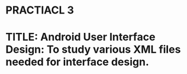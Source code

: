 # PRACTIACL 3
# TITLE: Android User Interface Design: To study various XML files needed for interface design.
